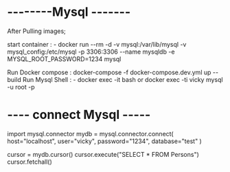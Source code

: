 # --------Mysql -------
After Pulling images;

start container : - docker run --rm -d -v mysql:/var/lib/mysql -v mysql_config:/etc/mysql -p 3306:3306 --name mysqldb -e MYSQL_ROOT_PASSWORD=1234 mysql

Run Docker compose : docker-compose -f docker-compose.dev.yml up --build
Run Mysql Shell : - docker exec -it <container name> bash or
docker exec -ti vicky mysql -u root -p

# ---- connect Mysql -----

import mysql.connector
mydb = mysql.connector.connect(
    host="localhost",
    user="vicky",
    password="1234",
    database="test"
  )

cursor = mydb.cursor()
cursor.execute("SELECT * FROM Persons")
cursor.fetchall()